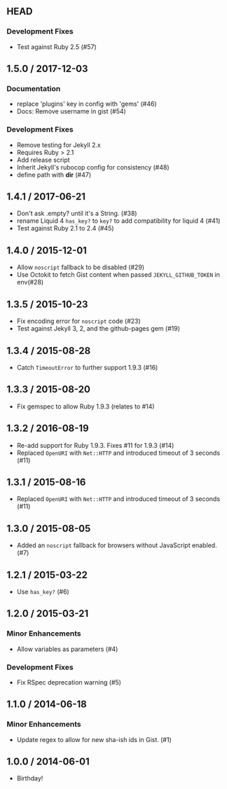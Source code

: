## HEAD

### Development Fixes

  * Test against Ruby 2.5 (#57)

## 1.5.0 / 2017-12-03

### Documentation

  * replace &#39;plugins&#39; key in config with &#39;gems&#39; (#46)
  * Docs: Remove username in gist (#54)

### Development Fixes

  * Remove testing for Jekyll 2.x
  * Requires Ruby > 2.1
  * Add release script
  * Inherit Jekyll&#39;s rubocop config for consistency (#48)
  * define path with __dir__ (#47)

## 1.4.1 / 2017-06-21

  * Don't ask .empty? until it's a String. (#38)
  * rename Liquid 4 `has_key?` to `key?` to add compatibility for liquid 4 (#41)
  * Test against Ruby 2.1 to 2.4 (#45)

## 1.4.0 / 2015-12-01

  * Allow `noscript` fallback to be disabled (#29)
  * Use Octokit to fetch Gist content when passed `JEKYLL_GITHUB_TOKEN` in env(#28)

## 1.3.5 / 2015-10-23

  * Fix encoding error for `noscript` code (#23)
  * Test against Jekyll 3, 2, and the github-pages gem (#19)

## 1.3.4 / 2015-08-28

  * Catch `TimeoutError` to further support 1.9.3 (#16)

## 1.3.3 / 2015-08-20

  * Fix gemspec to allow Ruby 1.9.3 (relates to #14)

## 1.3.2 / 2016-08-19

  * Re-add support for Ruby 1.9.3. Fixes #11 for 1.9.3 (#14)
  * Replaced `OpenURI` with `Net::HTTP` and introduced timeout of 3 seconds (#11)

## 1.3.1 / 2015-08-16

  * Replaced `OpenURI` with `Net::HTTP` and introduced timeout of 3 seconds (#11)

## 1.3.0 / 2015-08-05

  * Added an `noscript` fallback for browsers without JavaScript enabled. (#7)

## 1.2.1 / 2015-03-22

  * Use `has_key?` (#6)

## 1.2.0 / 2015-03-21

### Minor Enhancements

  * Allow variables as parameters (#4)

### Development Fixes

  * Fix RSpec deprecation warning (#5)

## 1.1.0 / 2014-06-18

### Minor Enhancements

  * Update regex to allow for new sha-ish ids in Gist. (#1)

## 1.0.0 / 2014-06-01

  * Birthday!
